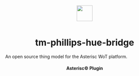 <div align="center">
  <a href="https://asterisc.io" target="_blank" >
    <img height="50" src="src/assets/icon.svg" style="margin: 12px 0px">
  </a>

  <h1>tm-phillips-hue-bridge</h1>
</div>

An open source thing model for the Asterisc WoT platform.

<div align="center">
  <h4>Asterisc© Plugin</h4>
</div>
